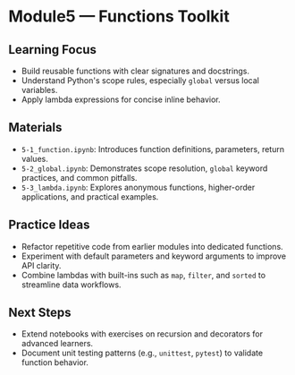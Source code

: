 # Module5 — Functions Toolkit

## Learning Focus
- Build reusable functions with clear signatures and docstrings.
- Understand Python's scope rules, especially `global` versus local variables.
- Apply lambda expressions for concise inline behavior.

## Materials
- `5-1_function.ipynb`: Introduces function definitions, parameters, return values.
- `5-2_global.ipynb`: Demonstrates scope resolution, `global` keyword practices, and common pitfalls.
- `5-3_lambda.ipynb`: Explores anonymous functions, higher-order applications, and practical examples.

## Practice Ideas
- Refactor repetitive code from earlier modules into dedicated functions.
- Experiment with default parameters and keyword arguments to improve API clarity.
- Combine lambdas with built-ins such as `map`, `filter`, and `sorted` to streamline data workflows.

## Next Steps
- Extend notebooks with exercises on recursion and decorators for advanced learners.
- Document unit testing patterns (e.g., `unittest`, `pytest`) to validate function behavior.

